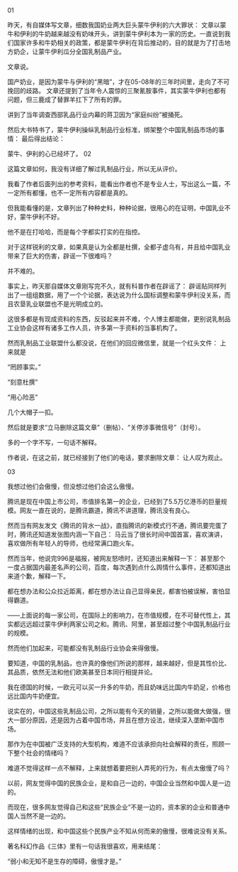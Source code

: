 01

昨天，有自媒体写文章，细数我国奶业两大巨头蒙牛伊利的六大罪状： 文章以蒙牛和伊利的牛奶越来越没有奶味开头，讲到蒙牛伊利本为一家的历史。一直说到我们国家许多和牛奶相关的政策，都是蒙牛伊利在背后推动的，目的就是为了打击地方奶企，让蒙牛伊利瓜分全国乳制品产业。

文章说。

国产奶业，是因为蒙牛与伊利的“黑暗”，才在05-08年的三年时间里，走向了不可挽回的歧路。 文章还提到了当年令人震惊的三聚氰胺事件，其实蒙牛伊利也都有问题，但三鹿成了替罪羊扛下了所有的罪。

讲到了当年调查西部乳品行业内幕的蒋卫因为“家庭纠纷”被捅死。

然后大书特书了，蒙牛伊利操纵乳制品行业标准，绑架整个中国乳制品市场的事情： 最后得出结论：

蒙牛、伊利的心已经坏了。 02

这篇文章如何，我没有详细了解过乳制品行业，所以无从评价。

我看了作者后面列出的参考资料，能看出作者也不是专业人士，写出这么一篇，不一定所有都懂，也不一定所有内容都是真的。

但我能看懂的是，文章列出了种种史料，种种论据，很用心的在证明，中国乳业不好，蒙牛伊利不好。

他不是在打哈哈，而是每个字都实打实的在指控。

对于这样锐利的文章，如果真是认为全都是杜撰，全都子虚乌有，并且给中国乳业带来了巨大的伤害，辟谣一下很难吗？

并不难的。

事实上，昨天那自媒体文章刚写完不久，就有科普作者在辟谣了： 辟谣贴同样列出了一组组数据，用了一个个论据，表达说为什么国标调整和蒙牛伊利没关系，而且农垦乳业联盟也不是光明成立的。

这很多都是有现成资料的东西，反驳起来并不难，个人博主都能做，更别说乳制品工业协会这样有诸多工作人员，许多第一手资料的当事机构了。

然而乳制品工业联盟什么都没说，在他们的回应微信里，就是一个红头文件： 上来就是

“罔顾事实。”

“刻意杜撰”

“用心险恶”

几个大帽子一扣。

然后就是要求“立马删除这篇文章”（删帖）、“关停涉事微信号”（封号）。

多的一个字不写，一句话不解释。

作者说，在这之前，就已经接到了他们的电话，要求删除文章： 让人叹为观止。

03

我想过他们会傲慢，但没想过他们会这么傲慢。

腾讯是现在中国上市公司，市值排名第一的企业，已经到了5.5万亿港币的巨量规模。网友一直在说的，是腾讯霸道，腾讯不讲道理，腾讯没有良心。

然而当有网友发文《腾讯的背水一战》，直指腾讯的新模式行不通，腾讯要完蛋了时，腾讯还知道发张图内涵一下自己： 马云当了很长时间中国首富，喜欢演讲，喜欢做所有年轻人的导师，也经常满口跑火车。

然而当年，他说完996是福报，被网友怒喷时，还知道出来解释一下： 甚至那个一度占据国内最差名声的公司，百度，每次遇到点什么舆情什么事件，还都知道出来道个歉，解释一下。

都在想办法和公众拉近距离，都在想办法让自己显得亲民，都害怕被误解，害怕显得霸道。

——上面说的每一家公司，在国际上的影响力，在市值规模，在不可替代性上，其实都远远超过蒙牛伊利两家公司之和。腾讯、阿里，甚至超过整个中国乳制品行业的规模。

然而他们加起来，可能都没有乳制品行业协会来得傲慢。

要知道，中国的乳制品，也许真的像他们所说的那样，越来越好，但是其性价比、其品质，依然无法和他们欧美甚至日本同行相提并论。

我在德国的时候，一欧元可以买一升多的牛奶，而且奶味远比国内牛奶足，价格也远比国内牛奶便宜。

说实在的，中国这些乳制品公司，之所以能有今天的销量，之所以能做大做强，很大一部分原因，还是因为占着中国市场，并且在想方设法，继续深入垄断中国市场。

那作为在中国被广泛支持的大型机构，难道不应该承担向社会解释的责任，照顾一下整个社会的情绪吗？

难道不觉得这样一点不解释，上来就想着要把别人弄死的行为，有点太傲慢了吗？

以前，网友觉得中国的民族企业，是和自己一边的，中国企业当然和中国人是一边的。

而现在，很多网友觉得自己和这些“民族企业”不是一边的，资本家的企业和普通中国人当然不是一边的。

这样情绪的出现，和中国这些个民族产业不知从何而来的傲慢，很难说没有关系。

著名科幻作品《三体》里有一句话我很喜欢，用来结尾：

“弱小和无知不是生存的障碍，傲慢才是。”


